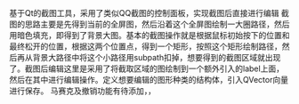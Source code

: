 基于Qt的截图工具，采用了类似QQ截图的控制面板，实现截图后直接进行编辑
截图的思路主要是先得到当前的全屏图，然后沿着这个全屏图绘制一大圈路径，然后用暗色填充，即得到了背景大图。基本的截图操作就是根据鼠标初始按下的位置和最终松开的位置，根据这两个位置点，得到一个矩形，按照这个矩形绘制路径，然后再从背景大路径中将这个小路径用subpath扣掉，想要得到的截图区域就出现了。截图后编辑这里是采用了将截取区域的图绘制到一个额外引入的label上面，然后在其中进行编辑操作。定义想要编辑的图形种类的结构体，引入QVector向量进行保存。 
马赛克及撤销功能有待添加，，
